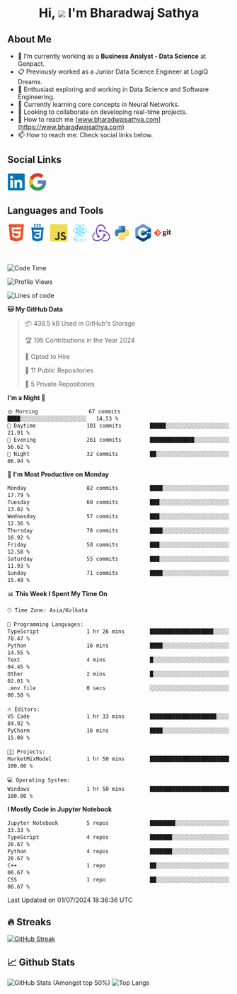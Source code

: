 <h1 align="center"> Hi, <img src="https://media.giphy.com/media/hvRJCLFzcasrR4ia7z/giphy.gif" width="30px"/> I'm Bharadwaj Sathya</h1>

## About Me

- 💼 I’m currently working as a <strong>Business Analyst - Data Science</strong> at Genpact.
- 📋 Previously worked as a Junior Data Science Engineer at LogiQ Dreams.
- 🧭 Enthusiast exploring and working in Data Science and Software Engineering.
- 🌱 Currently learning core concepts in Neural Networks.
- 💞️ Looking to collaborate on developing real-time projects.
- 👀 How to reach me [www.bharadwajsathya.com](https://www.bharadwajsathya.com)
- 📫 How to reach me: Check social links below.

## Social Links

<div>
  <img src="https://github.com/devicons/devicon/blob/master/icons/linkedin/linkedin-original.svg" title="Linked In" alt="Linked In" width="40" height="40" />&nbsp;
  <img src="https://github.com/devicons/devicon/blob/master/icons/google/google-original.svg" title="Gmail" alt="Gmail" width="40" height="40" />&nbsp;
</div>

## Languages and Tools

<div>
  <img src="https://github.com/devicons/devicon/blob/master/icons/html5/html5-original.svg" title="HTML5" alt="HTML" width="40" height="40" />&nbsp;
  <img src="https://github.com/devicons/devicon/blob/master/icons/css3/css3-plain-wordmark.svg" title="CSS3" alt="CSS" width="40" height="40" />&nbsp;
  <img src="https://github.com/devicons/devicon/blob/master/icons/javascript/javascript-original.svg" title="JavaScript" alt="JavaScript" width="40" height="40" />&nbsp;
  <img src="https://github.com/devicons/devicon/blob/master/icons/react/react-original-wordmark.svg" title="React" alt="React" width="40" height="40" />&nbsp;
  <img src="https://github.com/devicons/devicon/blob/master/icons/redux/redux-original.svg" title="Redux" alt="Redux" width="40" height="40" />&nbsp;
  <img src="https://github.com/devicons/devicon/blob/master/icons/python/python-original.svg" title="Python" alt="Python" width="40" height="40" />&nbsp;
  <img src="https://github.com/devicons/devicon/blob/master/icons/cplusplus/cplusplus-original.svg" title="C++" alt="C++" width="40" height="40" />
  <img src="https://github.com/devicons/devicon/blob/master/icons/git/git-original-wordmark.svg" title="Git" alt="Git" width="40" height="40" />
</div>
<br></br>

<!--START_SECTION:waka-->
![Code Time](http://img.shields.io/badge/Code%20Time-173%20hrs%2047%20mins-blue)

![Profile Views](http://img.shields.io/badge/Profile%20Views-0-blue)

![Lines of code](https://img.shields.io/badge/From%20Hello%20World%20I%27ve%20Written-2.4%20million%20lines%20of%20code-blue)

**🐱 My GitHub Data** 

> 📦 438.5 kB Used in GitHub's Storage 
 > 
> 🏆 195 Contributions in the Year 2024
 > 
> 💼 Opted to Hire
 > 
> 📜 11 Public Repositories 
 > 
> 🔑 5 Private Repositories 
 > 
**I'm a Night 🦉** 

```text
🌞 Morning                67 commits          ████░░░░░░░░░░░░░░░░░░░░░   14.53 % 
🌆 Daytime                101 commits         █████░░░░░░░░░░░░░░░░░░░░   21.91 % 
🌃 Evening                261 commits         ██████████████░░░░░░░░░░░   56.62 % 
🌙 Night                  32 commits          ██░░░░░░░░░░░░░░░░░░░░░░░   06.94 % 
```
📅 **I'm Most Productive on Monday** 

```text
Monday                   82 commits          ████░░░░░░░░░░░░░░░░░░░░░   17.79 % 
Tuesday                  60 commits          ███░░░░░░░░░░░░░░░░░░░░░░   13.02 % 
Wednesday                57 commits          ███░░░░░░░░░░░░░░░░░░░░░░   12.36 % 
Thursday                 78 commits          ████░░░░░░░░░░░░░░░░░░░░░   16.92 % 
Friday                   58 commits          ███░░░░░░░░░░░░░░░░░░░░░░   12.58 % 
Saturday                 55 commits          ███░░░░░░░░░░░░░░░░░░░░░░   11.93 % 
Sunday                   71 commits          ████░░░░░░░░░░░░░░░░░░░░░   15.40 % 
```


📊 **This Week I Spent My Time On** 

```text
🕑︎ Time Zone: Asia/Kolkata

💬 Programming Languages: 
TypeScript               1 hr 26 mins        ████████████████████░░░░░   78.47 % 
Python                   16 mins             ████░░░░░░░░░░░░░░░░░░░░░   14.55 % 
Text                     4 mins              █░░░░░░░░░░░░░░░░░░░░░░░░   04.45 % 
Other                    2 mins              █░░░░░░░░░░░░░░░░░░░░░░░░   02.01 % 
.env file                0 secs              ░░░░░░░░░░░░░░░░░░░░░░░░░   00.50 % 

🔥 Editors: 
VS Code                  1 hr 33 mins        █████████████████████░░░░   84.92 % 
PyCharm                  16 mins             ████░░░░░░░░░░░░░░░░░░░░░   15.08 % 

🐱‍💻 Projects: 
MarketMixModel           1 hr 50 mins        █████████████████████████   100.00 % 

💻 Operating System: 
Windows                  1 hr 50 mins        █████████████████████████   100.00 % 
```

**I Mostly Code in Jupyter Notebook** 

```text
Jupyter Notebook         5 repos             ████████░░░░░░░░░░░░░░░░░   33.33 % 
TypeScript               4 repos             ███████░░░░░░░░░░░░░░░░░░   26.67 % 
Python                   4 repos             ███████░░░░░░░░░░░░░░░░░░   26.67 % 
C++                      1 repo              ██░░░░░░░░░░░░░░░░░░░░░░░   06.67 % 
CSS                      1 repo              ██░░░░░░░░░░░░░░░░░░░░░░░   06.67 % 
```




 Last Updated on 01/07/2024 18:36:36 UTC
<!--END_SECTION:waka-->

## 🔥 Streaks

[![GitHub Streak](https://streak-stats.demolab.com?user=Bharadwaj-Sathya)](https://git.io/streak-stats)

## 📈 Github Stats 

![GitHub Stats (Amongst top 50%)](https://github-readme-stats.vercel.app/api?username=Bharadwaj-Sathya&show_icons=true&hide=issues,prs&theme=radical)
![Top Langs](https://github-readme-stats.vercel.app/api/top-langs/?username=Bharadwaj-Sathya&layout=compact&langs_count=4&theme=radical)
